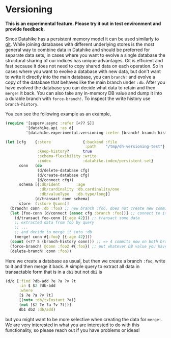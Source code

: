 # Versioning

**This is an experimental feature. Please try it out in test environment and provide feedback.**

Since Datahike has a persistent memory model it can be used similarly to
[git](https://git-scm.com/). While joining databases with different underlying
stores is the most general way to combine data in Datahike and should be
preferred for separate data sets, in cases where you want to evolve a single
database the structural sharing of our indices has unique advantages. Git is
efficient and fast because it does not need to copy shared data on each
operation. So in cases where you want to evolve a database with new data, but
don't want to write it directly into the main database, you can `branch!` and
evolve a copy of the database that behaves like the main branch under `:db`.
After you have evolved the database you can decide what data to retain and then
`merge!` it back. You can also take any in-memory DB value and dump it into a
durable branch with `force-branch!`. To inspect the write history use
`branch-history`.

You can see the following example as an example,

~~~clojure
(require '[superv.async :refer [<?? S]]
         '[datahike.api :as d]
         '[datahike.experimental.versioning :refer [branch! branch-history delete-branch! force-branch! merge!]])

(let [cfg    {:store              {:backend :file
                                   :path    "/tmp/dh-versioning-test"}
              :keep-history?      true
              :schema-flexibility :write
              :index              :datahike.index/persistent-set}
      conn   (do
              (d/delete-database cfg)
              (d/create-database cfg)
              (d/connect cfg))
      schema [{:db/ident       :age
               :db/cardinality :db.cardinality/one
               :db/valueType   :db.type/long}]
      _      (d/transact conn schema)
      store  (:store @conn)]
  (branch! conn :db :foo) ;; new branch :foo, does not create new commit, just copies
  (let [foo-conn (d/connect (assoc cfg :branch :foo))] ;; connect to it
    (d/transact foo-conn [{:age 42}]) ;; transact some data
    ;; extracted data from foo by query
    ;; ...
    ;; and decide to merge it into :db
    (merge! conn #{:foo} [{:age 42}]))
  (count (<?? S (branch-history conn))) ;; => 4 commits now on both branches
  (force-branch! @conn :foo2 #{:foo}) ;; put whatever DB value you have created in memory
  (delete-branch! conn :foo))
~~~

Here we create a database as usual, but then we create a branch `:foo`, write to
it and then merge it back. A simple query to extract all data in transactable
form that is in a `db1` but not `db2` is

~~~clojure
(d/q [:find ?db-add ?e ?a ?v ?t
      :in $ $2 ?db-add
      :where
      [$ ?e ?a ?v ?t]
      [(not= :db/txInstant ?a)]
      (not [$2 ?e ?a ?v ?t])]
      db1 db2 :db/add)
~~~

but you might want to be more selective when creating the data for `merge!`. We
are very interested in what you are interested to do with this functionality, so
please reach out if you have problems or ideas!
